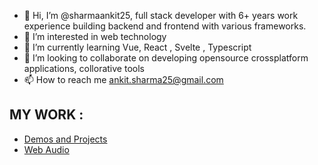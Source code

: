 - 👋 Hi, I’m @sharmaankit25, full stack developer with 6+ years work experience building backend and frontend with various frameworks.
- 👀 I’m interested in web technology
- 🌱 I’m currently learning Vue, React , Svelte , Typescript
- 💞️ I’m looking to collaborate on developing opensource crossplatform applications, collorative tools 
- 📫 How to reach me ankit.sharma25@gmail.com

## MY WORK : 
- [Demos and Projects](https://sharmaankit25.github.io/)
- [Web Audio](https://sharmaankit25.github.io/web-audio-lab/)

<!---
sharmaankit25/sharmaankit25 is a ✨ special ✨ repository because its `README.md` (this file) appears on your GitHub profile.
You can click the Preview link to take a look at your changes.
--->
